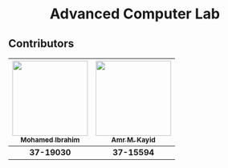 <h1 align=center> Advanced Computer Lab </h1>


## Contributors

| [<img src="https://avatars2.githubusercontent.com/u/25974060" width="150px;" height="150px;"/><br /><sub><b>Mohamed Ibrahim</b></sub>](https://github.com/m3eeza) | [<img src="https://avatars0.githubusercontent.com/u/18689888" width="150px;" height="150px;"/><br /><sub><b>Amr M. Kayid</b></sub>](https://github.com/AmrMKayid)|
| :---: | :---: | 
| **37-19030** | **37-15594** |